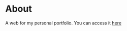 # About

A web for my personal portfolio. You can access it [here](https://faaizhaikal.github.io/my-portfolio/)
